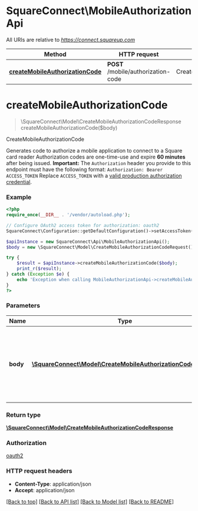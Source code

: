 # SquareConnect\MobileAuthorizationApi

All URIs are relative to *https://connect.squareup.com*

Method | HTTP request | Description
------------- | ------------- | -------------
[**createMobileAuthorizationCode**](MobileAuthorizationApi.md#createMobileAuthorizationCode) | **POST** /mobile/authorization-code | CreateMobileAuthorizationCode


# **createMobileAuthorizationCode**
> \SquareConnect\Model\CreateMobileAuthorizationCodeResponse createMobileAuthorizationCode($body)

CreateMobileAuthorizationCode

Generates code to authorize a mobile application to connect to a Square card reader  Authorization codes are one-time-use and expire __60 minutes__ after being issued.  __Important:__ The `Authorization` header you provide to this endpoint must have the following format:  ``` Authorization: Bearer ACCESS_TOKEN ```  Replace `ACCESS_TOKEN` with a [valid production authorization credential](/get-started#step-4-understand-the-different-application-credentials).

### Example
```php
<?php
require_once(__DIR__ . '/vendor/autoload.php');

// Configure OAuth2 access token for authorization: oauth2
SquareConnect\Configuration::getDefaultConfiguration()->setAccessToken('YOUR_ACCESS_TOKEN');

$apiInstance = new SquareConnect\Api\MobileAuthorizationApi();
$body = new \SquareConnect\Model\CreateMobileAuthorizationCodeRequest(); // \SquareConnect\Model\CreateMobileAuthorizationCodeRequest | An object containing the fields to POST for the request.  See the corresponding object definition for field details.

try {
    $result = $apiInstance->createMobileAuthorizationCode($body);
    print_r($result);
} catch (Exception $e) {
    echo 'Exception when calling MobileAuthorizationApi->createMobileAuthorizationCode: ', $e->getMessage(), PHP_EOL;
}
?>
```

### Parameters

Name | Type | Description  | Notes
------------- | ------------- | ------------- | -------------
 **body** | [**\SquareConnect\Model\CreateMobileAuthorizationCodeRequest**](../Model/CreateMobileAuthorizationCodeRequest.md)| An object containing the fields to POST for the request.  See the corresponding object definition for field details. |

### Return type

[**\SquareConnect\Model\CreateMobileAuthorizationCodeResponse**](../Model/CreateMobileAuthorizationCodeResponse.md)

### Authorization

[oauth2](../../README.md#oauth2)

### HTTP request headers

 - **Content-Type**: application/json
 - **Accept**: application/json

[[Back to top]](#) [[Back to API list]](../../README.md#documentation-for-api-endpoints) [[Back to Model list]](../../README.md#documentation-for-models) [[Back to README]](../../README.md)

